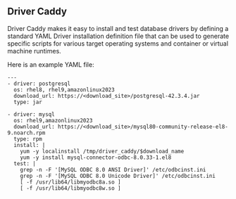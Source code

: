 

## Driver Caddy 
Driver Caddy makes it easy to install and test database drivers by defining a standard YAML Driver installation definition file that can be used to generate specific scripts for various target operating systems and container or virtual machine runtimes. 


Here is an example YAML file:

```
---
- driver: postgresql
  os: rhel8, rhel9,amazonlinux2023
  download_url: https://<download_site>/postgresql-42.3.4.jar
  type: jar

- driver: mysql
  os: rhel9,amazonlinux2023
  download_url: https://<download_site>/mysql80-community-release-el8-9.noarch.rpm
  type: rpm
  install: |
    yum -y localinstall /tmp/driver_caddy/$download_name
    yum -y install mysql-connector-odbc-8.0.33-1.el8
  test: |
    grep -n -F '[MySQL ODBC 8.0 ANSI Driver]' /etc/odbcinst.ini
    grep -n -F '[MySQL ODBC 8.0 Unicode Driver]' /etc/odbcinst.ini
    [ -f /usr/lib64/libmyodbc8a.so ]
    [ -f /usr/lib64/libmyodbc8w.so ]
```
